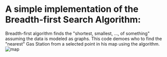 # A simple implementation of the Breadth-first Search Algorithm:
Breadth-first algorithm finds the "shortest, smallest, ..., of something" assuming the data is modeled as graphs. This code demoes who to find the "nearest" Gas Station from a selected point in his map using the algorithm.
![map](./map.png)